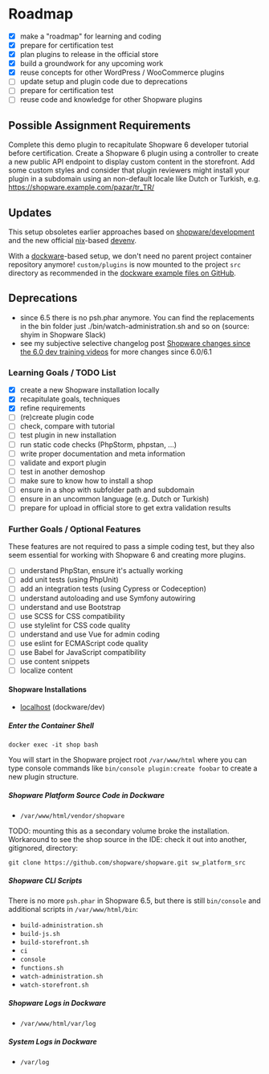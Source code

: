 # Roadmap

* [x] make a "roadmap" for learning and coding
* [x] prepare for certification test
* [x] plan plugins to release in the official store
* [x] build a groundwork for any upcoming work
* [x] reuse concepts for other WordPress / WooCommerce plugins
* [ ] update setup and plugin code due to deprecations
* [ ] prepare for certification test
* [ ] reuse code and knowledge for other Shopware plugins

## Possible Assignment Requirements

Complete this demo plugin to recapitulate Shopware 6 developer tutorial before certification. Create a Shopware 6 plugin using a controller to create a new public API endpoint to display custom content in the storefront. Add some custom styles and consider that plugin reviewers might install your plugin in a subdomain using an non-default locale like Dutch or Turkish, e.g. https://shopware.example.com/pazar/tr_TR/

## Updates

This setup obsoletes earlier approaches based on [shopware/development](https://github.com/shopware/development) and the new official [nix](https://nixos.org)-based [devenv](https://developer.shopware.com/docs/guides/installation/devenv.html).

With a [dockware](https://dockware.io/)-based setup, we don't need no parent project container repository anymore! `custom/plugins` is now mounted to the project `src` directory as recommended in the [dockware example files on GitHub](https://github.com/dockware/examples).

## Deprecations

- since 6.5 there is no psh.phar anymore. You can find the replacements in the bin folder just ./bin/watch-administration.sh and so on (source: shyim in Shopware Slack)
- see my subjective selective changelog post [Shopware changes since the 6.0 dev training videos](https://dev.to/ingosteinke/shopware-changes-since-the-60-dev-training-videos-481o) for more changes since 6.0/6.1

### Learning Goals / TODO List

* [x] create a new Shopware installation locally
* [x] recapitulate goals, techniques
* [x] refine requirements
* [ ] (re)create plugin code
* [ ] check, compare with tutorial
* [ ] test plugin in new installation
* [ ] run static code checks (PhpStorm, phpstan, ...)
* [ ] write proper documentation and meta information
* [ ] validate and export plugin
* [ ] test in another demoshop
* [ ] make sure to know how to install a shop
* [ ] ensure in a shop with subfolder path and subdomain
* [ ] ensure in an uncommon language (e.g. Dutch or Turkish)
* [ ] prepare for upload in official store to get extra validation results

### Further Goals / Optional Features

These features are not required to pass a simple coding test, but they also seem essential for working with Shopware 6 and creating more plugins.  

* [ ] understand PhpStan, ensure it's actually working
* [ ] add unit tests (using PhpUnit)
* [ ] add an integration tests (using Cypress or Codeception)
* [ ] understand autoloading and use Symfony autowiring
* [ ] understand and use Bootstrap
* [ ] use SCSS for CSS compatibility
* [ ] use stylelint for CSS code quality
* [ ] understand and use Vue for admin coding
* [ ] use eslint for ECMAScript code quality
* [ ] use Babel for JavaScript compatibility
* [ ] use content snippets
* [ ] localize content

#### Shopware Installations

* [localhost](http://localhost/) (dockware/dev)

##### Enter the Container Shell

`docker exec -it shop bash`

You will start in the Shopware project root `/var/www/html` where you can type console commands like
`bin/console plugin:create foobar`
to create a new plugin structure.

##### Shopware Platform Source Code in Dockware

- `/var/www/html/vendor/shopware`

TODO: mounting this as a secondary volume broke the installation. Workaround to see the shop source in the IDE: check it out into another, gitignored, directory:

`git clone https://github.com/shopware/shopware.git sw_platform_src`

##### Shopware CLI Scripts

There is no more `psh.phar` in Shopware 6.5, but there is still `bin/console` and additional scripts in `/var/www/html/bin`:

- `build-administration.sh`
- `build-js.sh`
- `build-storefront.sh`
- `ci`
- `console`
- `functions.sh`
- `watch-administration.sh`
- `watch-storefront.sh`

##### Shopware Logs in Dockware

- `/var/www/html/var/log`

##### System Logs in Dockware

- `/var/log`
